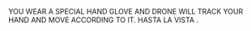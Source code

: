 YOU WEAR A SPECIAL HAND GLOVE AND DRONE WILL TRACK YOUR HAND AND MOVE ACCORDING TO IT.
HASTA LA VISTA .
